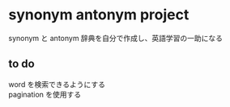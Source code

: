 # synonym antonym project
synonym と antonym 辞典を自分で作成し、英語学習の一助になる

## to do
word を検索できるようにする  
pagination を使用する
